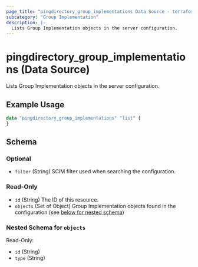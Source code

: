 ```yaml
---
page_title: "pingdirectory_group_implementations Data Source - terraform-provider-pingdirectory"
subcategory: "Group Implementation"
description: |-
  Lists Group Implementation objects in the server configuration.
---
```


# pingdirectory_group_implementations (Data Source)

Lists Group Implementation objects in the server configuration.

## Example Usage

```terraform
data "pingdirectory_group_implementations" "list" {
}
```

<!-- schema generated by tfplugindocs -->
## Schema

### Optional

- `filter` (String) SCIM filter used when searching the configuration.

### Read-Only

- `id` (String) The ID of this resource.
- `objects` (Set of Object) Group Implementation objects found in the configuration (see [below for nested schema](#nestedatt--objects))

<a id="nestedatt--objects"></a>
### Nested Schema for `objects`

Read-Only:

- `id` (String)
- `type` (String)

